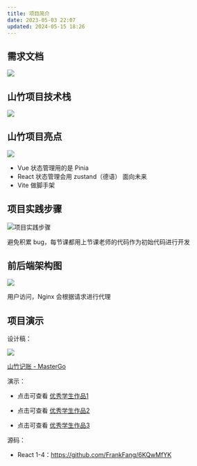 ```yaml
---
title: 项目简介
date: 2023-05-03 22:07
updated: 2024-05-15 18:26
---
```


## 需求文档

![](https://cdn.wallleap.cn/img/pic/illustrtion/20221014235800.png)

## 山竹项目技术栈

![](https://cdn.wallleap.cn/img/pic/illustrtion/20221014220125.png)

## 山竹项目亮点

![](https://cdn.wallleap.cn/img/pic/illustrtion/20221014220136.png)

- Vue 状态管理用的是 Pinia
- React 状态管理会用 zustand（德语） 面向未来
- Vite 做脚手架

## 项目实践步骤

![项目实践步骤](https://cdn.wallleap.cn/img/pic/illustrtion/20221014215238.png)

避免积累 bug，每节课都用上节课老师的代码作为初始代码进行开发

## 前后端架构图

![](https://cdn.wallleap.cn/img/pic/illustrtion/20221014220357.png)

用户访问，Nginx 会根据请求进行代理

## 项目演示

设计稿：

![](https://cdn.wallleap.cn/img/pic/illustrtion/20221014235719.png)

[山竹记账 - MasterGo](https://mastergo.com/file/64803366686367?page_id=0%3A2)

演示：

- 点击可查看 [优秀学生作品1](http://gathergold-account-1257473511.cos-website.ap-nanjing.myqcloud.com/)

- 点击可查看 [优秀学生作品2](http://coinpath-1314023811.cos-website.ap-beijing.myqcloud.com/)

- 点击可查看 [优秀学生作品3](http://money-pool-1312430199.cos-website.ap-shanghai.myqcloud.com/)

源码：

- React 1-4：<https://github.com/FrankFang/6KQwMfYK>
